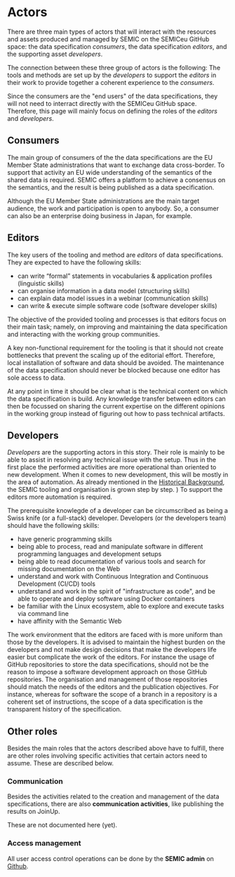 # Actors

There are three main types of actors that will interact with the resources and assets produced and managed by SEMIC on the SEMICeu GitHub space: the data specification _consumers_, the data specification _editors_, and the supporting asset _developers_. 

The connection between these three group of actors is the following: The tools and methods are set up by the _developers_ to support the _editors_ in their work to provide together a coherent experience to the _consumers_.

Since the consumers are the "end users" of the data specifications, they will not need to interract directly with the SEMICeu GitHub space. Therefore, this page will mainly focus on defining the roles of the _editors_ and _developers_.


## Consumers 

The main group of consumers of the the data specifications are the EU Member State administrations that want to exchange data cross-border.
To support that activity an EU wide understanding of the semantics of the shared data is required.
SEMIC offers a platform to achieve a consensus on the semantics, and the result is being published as a data specification.

Although the EU Member State administrations are the main target audience, the work and participation is open to anybody. 
So, a consumer can also be an enterprise doing business in Japan, for example.


## Editors

The key users of the tooling and method are _editors_ of data specifications. 
They are expected to have the following skills:   

 - can write “formal” statements in vocabularies & application profiles (linguistic skills)  
 - can organise information in a data model (structuring skills)  
 - can explain data model issues in a webinar (communication skills)  
 - can write & execute simple software code (software developer skills)  

The objective of the provided tooling and processes is that editors focus on their main task; namely, on improving and maintaining the data specification and interacting with the working group communities.    

A key non-functional requirement for the tooling is that it should not create bottlenecks that prevent the scaling up of the editorial effort. Therefore, local installation of software and data should be avoided. The maintenance of the data specification should never be blocked because one editor has sole access to data.

At any point in time it should be clear what is the technical content on which the data specification is build. Any knowledge transfer between editors can then be focussed on sharing the current expertise on the different opinions in the working group instead of figuring out how to pass technical artifacts. 

## Developers

_Developers_ are the supporting actors in this story.
Their role is mainly to be able to assist in resolving any technical issue with the setup. 
Thus in the first place the performed activities are more operational than oriented to new development.
When it comes to new development, this will be mostly in the area of automation. 
As already mentioned in the [Historical Background](README.md#historical-background), the SEMIC tooling and organisation is grown step by step. 
)
To support the editors more automation is required.


The prerequisite knowlegde of a developer can be circumscribed as being a Swiss knife (or a full-stack) developer.
Developers (or the developers team) should have the following skills:

 - have generic programming skills
 - being able to process, read and manipulate software in different programming languages and development setups
 - being able to read documentation of various tools and search for missing documentation on the Web
 - understand and work with Continuous Integration and Continuous Development (CI/CD) tools
 - understand and work in the spirit of "infrastructure as code", and be able to operate and deploy software using Docker containers
 - be familiar with the Linux ecosystem, able to explore and execute tasks via command line
 - have affinity with the Semantic Web
  
The work environment that the editors are faced with is more uniform than those by the developers. 
It is advised to maintain the highest burden on the developers and not make design decisions that make the developers life easier but complicate the work of the editors.
For instance the usage of GitHub repositories to store the data specifications, should not be the reason to impose a software development approach on those GitHub repositories. 
The organisation and management of those repositories should match the needs of the editors and the publication objectives. 
For instance, whereas for software the scope of a branch in a repository is a coherent set of instructions, the scope of a data specification is the transparent history of the specification. 


## Other roles
Besides the main roles that the actors described above have to fulfill, there are other roles involving specific activities that certain actors need to assume. These are described below.

### Communication
Besides the activities related to the creation and management of the data specifications, there are also __communication activities__, like publishing the results on JoinUp.

These are not documented here (yet).

### Access management

All user access control operations can be done by the __SEMIC admin__ on [Github](https://github.com/orgs/SEMICeu/people).








